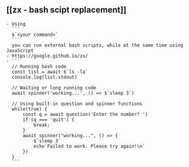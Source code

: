 ## [[zx -  bash scipt replacement]]
	- Using
	  ```
	  $`<your command>`
	  ```
	  you can run external bash scripts, while at the same time using JavaScript
	- https://google.github.io/zx/
	- ```
	  // Running bash code
	  const list = await $`ls -la`
	  console.log(list.stdout)
	  
	  // Waiting or long running code
	  await spinner('working...', () => $`sleep 3`)
	  
	  // Using built-in question and spinner functions
	  while(true) {
	      const q = await question('Enter the number? ')
	      if (q === 'quit') {
	          break;
	      }
	      await spinner("working...", () => {
	          $`sleep 3`
	          echo`Failed to work. Please try again!\n`
	      })
	  }
	  ```
